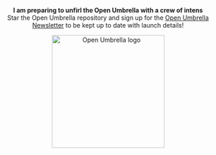 <p align="center"><b>I am preparing to unfirl the Open Umbrella with a crew of intens </b>
<br/>Star the Open Umbrella repository and sign up for the  <a href="https://https://weblearning.substack.com/">Open Umbrella Newsletter</a> to be kept up to date with launch details!</p>
<p align="center">
  <img
      src="https://github.com/#gh-dark-mode-only"
      alt="Open Umbrella logo"
      width="255px"
  />
</p>
